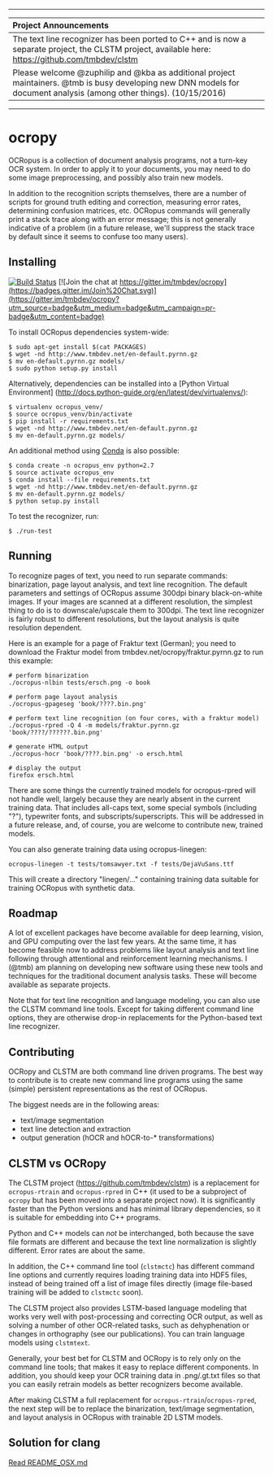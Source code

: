------------------------
| Project Announcements
|:-----------------------
| The text line recognizer has been ported to C++ and is now a separate project, the CLSTM project, available here: https://github.com/tmbdev/clstm
| Please welcome @zuphilip and @kba as additional project maintainers. @tmb is busy developing new DNN models for document analysis (among other things). (10/15/2016)
------------------------

ocropy
======

OCRopus is a collection of document analysis programs, not a turn-key OCR system.
In order to apply it to your documents, you may need to do some image preprocessing,
and possibly also train new models.

In addition to the recognition scripts themselves, there are a number of scripts for
ground truth editing and correction, measuring error rates, determining confusion matrices, etc.
OCRopus commands will generally print a stack trace along with an error message;
this is not generally indicative of a problem (in a future release, we'll suppress the stack
trace by default since it seems to confuse too many users).

Installing
----------

[![Build Status](https://travis-ci.org/tmbdev/ocropy.svg)](https://travis-ci.org/tmbdev/ocropy)
[![Join the chat at https://gitter.im/tmbdev/ocropy](https://badges.gitter.im/Join%20Chat.svg)](https://gitter.im/tmbdev/ocropy?utm_source=badge&utm_medium=badge&utm_campaign=pr-badge&utm_content=badge)

To install OCRopus dependencies system-wide:

    $ sudo apt-get install $(cat PACKAGES)
    $ wget -nd http://www.tmbdev.net/en-default.pyrnn.gz
    $ mv en-default.pyrnn.gz models/
    $ sudo python setup.py install

Alternatively, dependencies can be installed into a [Python Virtual Environment]
(http://docs.python-guide.org/en/latest/dev/virtualenvs/):

    $ virtualenv ocropus_venv/
    $ source ocropus_venv/bin/activate
    $ pip install -r requirements.txt
    $ wget -nd http://www.tmbdev.net/en-default.pyrnn.gz
    $ mv en-default.pyrnn.gz models/

An additional method using [Conda](http://conda.pydata.org/) is also possible:

    $ conda create -n ocropus_env python=2.7
    $ source activate ocropus_env
    $ conda install --file requirements.txt
    $ wget -nd http://www.tmbdev.net/en-default.pyrnn.gz
    $ mv en-default.pyrnn.gz models/
    $ python setup.py install

To test the recognizer, run:

    $ ./run-test

Running
-------

To recognize pages of text, you need to run separate commands: binarization, page layout
analysis, and text line recognition. The default parameters and settings of OCRopus assume
300dpi binary black-on-white images. If your images are scanned at a different resolution, the
simplest thing to do is to downscale/upscale them to 300dpi. The text line recognizer is
fairly robust to different resolutions, but the layout analysis is quite resolution dependent.

Here is an example for a page of Fraktur text (German);
you need to download the Fraktur model from tmbdev.net/ocropy/fraktur.pyrnn.gz to run this
example:

    # perform binarization
    ./ocropus-nlbin tests/ersch.png -o book

    # perform page layout analysis
    ./ocropus-gpageseg 'book/????.bin.png'

    # perform text line recognition (on four cores, with a fraktur model)
    ./ocropus-rpred -Q 4 -m models/fraktur.pyrnn.gz 'book/????/??????.bin.png'

    # generate HTML output
    ./ocropus-hocr 'book/????.bin.png' -o ersch.html

    # display the output
    firefox ersch.html

There are some things the currently trained models for ocropus-rpred
will not handle well, largely because they are nearly absent in the
current training data. That includes all-caps text, some special symbols
(including "?"), typewriter fonts, and subscripts/superscripts. This will
be addressed in a future release, and, of course, you are welcome to contribute
new, trained models.

You can also generate training data using ocropus-linegen:

    ocropus-linegen -t tests/tomsawyer.txt -f tests/DejaVuSans.ttf

This will create a directory "linegen/..." containing training data
suitable for training OCRopus with synthetic data.

## Roadmap

A lot of excellent packages have become available for deep learning, vision, and GPU computing over the last few years.
At the same time, it has become feasible now to address problems like layout analysis and text line following
through attentional and reinforcement learning mechanisms. I (@tmb) am planning on developing new software using these
new tools and techniques for the traditional document analysis tasks. These will become available as separate
projects.

Note that for text line recognition and language modeling, you can also use the CLSTM command line tools. Except for taking different command line options, they are otherwise drop-in replacements for the Python-based text line recognizer.

## Contributing

OCRopy and CLSTM are both command line driven programs. The best way to contribute is to create new command line programs using the same (simple) persistent representations as the rest of OCRopus.

The biggest needs are in the following areas:

 - text/image segmentation
 - text line detection and extraction
 - output generation (hOCR and hOCR-to-* transformations)

## CLSTM vs OCRopy

The CLSTM project (https://github.com/tmbdev/clstm) is a replacement for 
`ocropus-rtrain` and `ocropus-rpred` in C++ (it used to be a subproject of
`ocropy` but has been moved into a separate project now). It is significantly faster than 
the Python versions and has minimal library dependencies, so it is suitable 
for embedding into C++ programs.

Python and C++ models can _not_ be interchanged, both because the save file 
formats are different and because the text line normalization is slightly 
different. Error rates are about the same.

In addition, the C++ command line tool (`clstmctc`) has different command line 
options and currently requires loading training data into HDF5 files, instead
of being trained off a list of image files directly (image file-based training
will be added to `clstmctc` soon).

The CLSTM project also provides LSTM-based language modeling that works very
well with post-processing and correcting OCR output, as well as solving a number
of other OCR-related tasks, such as dehyphenation or changes in orthography
(see our publications). You can train language models using `clstmtext`.

Generally, your best bet for CLSTM and OCRopy is to rely only on the command
line tools; that makes it easy to replace different components. In addition, you
should keep your OCR training data in .png/.gt.txt files so that you can easily 
retrain models as better recognizers become available.

After making CLSTM a full replacement for `ocropus-rtrain`/`ocropus-rpred`, the
next step will be to replace the binarization, text/image segmentation, and layout 
analysis in OCRopus with trainable 2D LSTM models.

## Solution for clang

[Read README_OSX.md](README_OSX.md)
